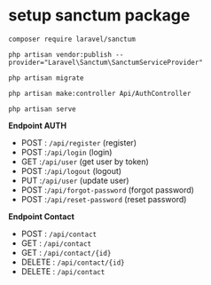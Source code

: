 # setup sanctum package

```
composer require laravel/sanctum
```

```
php artisan vendor:publish --provider="Laravel\Sanctum\SanctumServiceProvider"
```

```
php artisan migrate
```

```
php artisan make:controller Api/AuthController
```

```
php artisan serve
```

**Endpoint AUTH**

-   POST : `/api/register` (register)
-   POST :`/api/login` (login)
-   GET :`/api/user` (get user by token)
-   POST :`/api/logout` (logout)
-   PUT :`/api/user` (update user)
-   POST :`/api/forgot-password` (forgot password)
-   POST :`/api/reset-password` (reset password)

**Endpoint Contact**

-   POST : `/api/contact`
-   GET : `/api/contact`
-   GET : `/api/contact/{id}`
-   DELETE : `/api/contact/{id}`
-   DELETE : `/api/contact`
